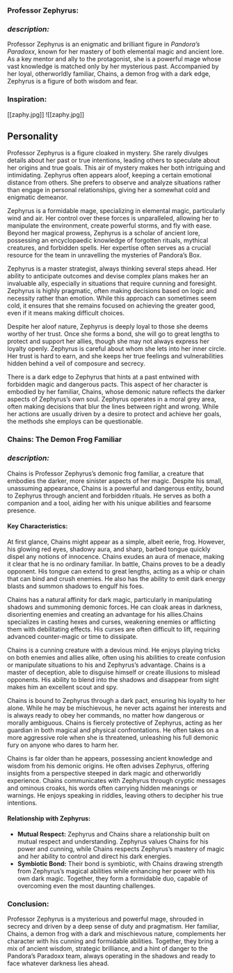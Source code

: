 ### Professor Zephyrus:

### *description:*

Professor Zephyrus is an enigmatic and brilliant figure in _Pandora’s Paradoxx_, known for her mastery of both elemental magic and ancient lore. As a key mentor and ally to the protagonist, she is a powerful mage whose vast knowledge is matched only by her mysterious past. Accompanied by her loyal, otherworldly familiar, Chains, a demon frog with a dark edge, Zephyrus is a figure of both wisdom and fear.
### **Inspiration:**
[[zaphy.jpg]]
![[zaphy.jpg]]
## **Personality**
Professor Zephyrus is a figure cloaked in mystery. She rarely divulges details about her past or true intentions, leading others to speculate about her origins and true goals. This air of mystery makes her both intriguing and intimidating. Zephyrus often appears aloof, keeping a certain emotional distance from others. She prefers to observe and analyze situations rather than engage in personal relationships, giving her a somewhat cold and enigmatic demeanor.

Zephyrus is a formidable mage, specializing in elemental magic, particularly wind and air. Her control over these forces is unparalleled, allowing her to manipulate the environment, create powerful storms, and fly with ease. Beyond her magical prowess, Zephyrus is a scholar of ancient lore, possessing an encyclopaedic knowledge of forgotten rituals, mythical creatures, and forbidden spells. Her expertise often serves as a crucial resource for the team in unravelling the mysteries of Pandora’s Box.

 Zephyrus is a master strategist, always thinking several steps ahead. Her ability to anticipate outcomes and devise complex plans makes her an invaluable ally, especially in situations that require cunning and foresight. Zephyrus is highly pragmatic, often making decisions based on logic and necessity rather than emotion. While this approach can sometimes seem cold, it ensures that she remains focused on achieving the greater good, even if it means making difficult choices.

 Despite her aloof nature, Zephyrus is deeply loyal to those she deems worthy of her trust. Once she forms a bond, she will go to great lengths to protect and support her allies, though she may not always express her loyalty openly. Zephyrus is careful about whom she lets into her inner circle. Her trust is hard to earn, and she keeps her true feelings and vulnerabilities hidden behind a veil of composure and secrecy.

There is a dark edge to Zephyrus that hints at a past entwined with forbidden magic and dangerous pacts. This aspect of her character is embodied by her familiar, Chains, whose demonic nature reflects the darker aspects of Zephyrus’s own soul. Zephyrus operates in a moral grey area, often making decisions that blur the lines between right and wrong. While her actions are usually driven by a desire to protect and achieve her goals, the methods she employs can be questionable.

### Chains: The Demon Frog Familiar

### *description:*

Chains is Professor Zephyrus’s demonic frog familiar, a creature that embodies the darker, more sinister aspects of her magic. Despite his small, unassuming appearance, Chains is a powerful and dangerous entity, bound to Zephyrus through ancient and forbidden rituals. He serves as both a companion and a tool, aiding her with his unique abilities and fearsome presence.

#### Key Characteristics:
At first glance, Chains might appear as a simple, albeit eerie, frog. However, his glowing red eyes, shadowy aura, and sharp, barbed tongue quickly dispel any notions of innocence. Chains exudes an aura of menace, making it clear that he is no ordinary familiar. In battle, Chains proves to be a deadly opponent. His tongue can extend to great lengths, acting as a whip or chain that can bind and crush enemies. He also has the ability to emit dark energy blasts and summon shadows to engulf his foes.

Chains has a natural affinity for dark magic, particularly in manipulating shadows and summoning demonic forces. He can cloak areas in darkness, disorienting enemies and creating an advantage for his allies.Chains specializes in casting hexes and curses, weakening enemies or afflicting them with debilitating effects. His curses are often difficult to lift, requiring advanced counter-magic or time to dissipate.

 Chains is a cunning creature with a devious mind. He enjoys playing tricks on both enemies and allies alike, often using his abilities to create confusion or manipulate situations to his and Zephyrus’s advantage. Chains is a master of deception, able to disguise himself or create illusions to mislead opponents. His ability to blend into the shadows and disappear from sight makes him an excellent scout and spy.
 
  Chains is bound to Zephyrus through a dark pact, ensuring his loyalty to her alone. While he may be mischievous, he never acts against her interests and is always ready to obey her commands, no matter how dangerous or morally ambiguous. Chains is fiercely protective of Zephyrus, acting as her guardian in both magical and physical confrontations. He often takes on a more aggressive role when she is threatened, unleashing his full demonic fury on anyone who dares to harm her.

 Chains is far older than he appears, possessing ancient knowledge and wisdom from his demonic origins. He often advises Zephyrus, offering insights from a perspective steeped in dark magic and otherworldly experience. Chains communicates with Zephyrus through cryptic messages and ominous croaks, his words often carrying hidden meanings or warnings. He enjoys speaking in riddles, leaving others to decipher his true intentions.

#### Relationship with Zephyrus:

- **Mutual Respect:** Zephyrus and Chains share a relationship built on mutual respect and understanding. Zephyrus values Chains for his power and cunning, while Chains respects Zephyrus’s mastery of magic and her ability to control and direct his dark energies.
- **Symbiotic Bond:** Their bond is symbiotic, with Chains drawing strength from Zephyrus’s magical abilities while enhancing her power with his own dark magic. Together, they form a formidable duo, capable of overcoming even the most daunting challenges.

### Conclusion:

Professor Zephyrus is a mysterious and powerful mage, shrouded in secrecy and driven by a deep sense of duty and pragmatism. Her familiar, Chains, a demon frog with a dark and mischievous nature, complements her character with his cunning and formidable abilities. Together, they bring a mix of ancient wisdom, strategic brilliance, and a hint of danger to the Pandora’s Paradoxx team, always operating in the shadows and ready to face whatever darkness lies ahead.